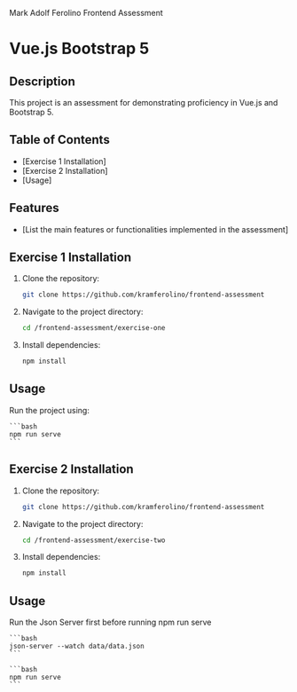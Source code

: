 Mark Adolf Ferolino Frontend Assessment
# Vue.js Bootstrap 5

## Description
This project is an assessment for demonstrating proficiency in Vue.js and Bootstrap 5.

## Table of Contents
- [Exercise 1 Installation]
- [Exercise 2 Installation]
- [Usage]

## Features
- [List the main features or functionalities implemented in the assessment]


## Exercise 1 Installation
1. Clone the repository:

    ```bash
    git clone https://github.com/kramferolino/frontend-assessment
    ```

2. Navigate to the project directory:

    ```bash
    cd /frontend-assessment/exercise-one
    ```

3. Install dependencies:

    ```bash
    npm install
    ```

## Usage
Run the project using:

    ```bash
    npm run serve
    ```

## Exercise 2 Installation
1. Clone the repository:

    ```bash
    git clone https://github.com/kramferolino/frontend-assessment
    ```

2. Navigate to the project directory:

    ```bash
    cd /frontend-assessment/exercise-two
    ```

3. Install dependencies:

    ```bash
    npm install
    ```

## Usage
Run the Json Server first before running npm run serve

    ```bash
    json-server --watch data/data.json
    ```

    ```bash
    npm run serve
    ```